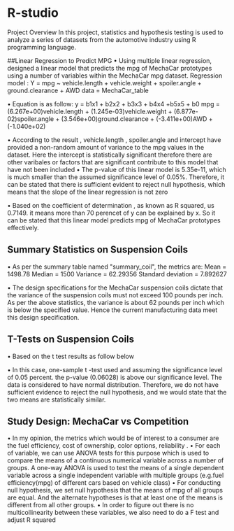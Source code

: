 # R-studio
Project Overview
In this project, statistics and hypothesis testing is used to analyze a series of datasets from the automotive industry using R programming language.

##Linear Regression to Predict MPG
•	Using multiple linear regression, designed a linear model that predicts the mpg of MechaCar prototypes using a number of variables within the MechaCar mpg dataset.
Regression model : Y = mpg ~ vehicle.length + vehicle.weight + spoiler.angle + ground.clearance + AWD data = MechaCar_table

•	Equation is as follow: y = b1x1 + b2x2 + b3x3 + b4x4 +b5x5 + b0
mpg = (6.267e+00)vehicle.length + (1.245e-03)vehicle.weight + (6.877e-02)spoiler.angle + (3.546e+00)ground.clearance + (-3.411e+00)AWD + (-1.040e+02)

•	According to the result , vehicle.length ,  spoiler.angle and intercept have provided a non-random amount of variance to the mpg values in the dataset. Here the intercept is statistically significant therefore there are other varibales or factors that are significant contribute to this model that have not been included 
•	The p-value of this linear model is 5.35e-11, which is much smaller than the assumed significance level of 0.05%. Therefore, it can be stated that there is sufficient evident to reject null hypothesis, which means that the slope of the linear regression is not zero

•	Based on the coefficient of determination , as known as R squared, us 0.7149. it means more than 70 perencet of y can be explained by x. So it can be stated that this linear model predicts mpg of MechaCar prototypes effectively.


## Summary Statistics on Suspension Coils

•	As per the summary table named "summary_coil", the metrics are: Mean = 1498.78 Median = 1500 Variance = 62.29356 Standard deviation = 7.892627

•	The design specifications for the MechaCar suspension coils dictate that the variance of the suspension coils must not exceed 100 pounds per inch. As per the above statistics, the variance is about 62 pounds per inch which is below the specified value. Hence the current manufacturing data meet this design specification.

## T-Tests on Suspension Coils

•	Based on the t test results as follow below


 

•	In this case, one-sample t -test used and assuming the significance level of 0.05 percent. the p-value (0.06028) is above our significance level. The data is considered to have normal distribution. Therefore, we do not have sufficient evidence to reject the null hypothesis, and we would state that the two means are statistically similar.


## Study Design: MechaCar vs Competition

•	In my opinion, the metrics which would be of interest to a consumer are the fuel efficiency, cost of ownership, color options, reliability . 
•	For each of variable, we can use ANOVA tests for this purpose which is used to compare the means of a continuous numerical variable across a number of groups. A one-way ANOVA is used to test the means of a single dependent variable across a single independent variable with multiple groups (e.g.fuel efficiency(mpg) of different cars based on vehicle class)
•	For conducting null hypothesis, we set null hypothesis that the means of mpg of all groups are equal. And the alternate hypotheses is that at least one of the means is different from all other groups.
•	In order to figure out there is no multicollinearity between these variables, we also need to do a F test and adjust R squared 
